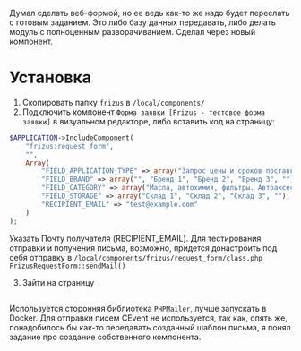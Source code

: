 Думал сделать веб-формой, но ее ведь как-то же надо будет переслать с готовым заданием. Это либо базу данных передавать, либо делать модуль с полноценным разворачиванием. Сделал через новый компонент.

# Установка
1. Скопировать папку `frizus` в `/local/components/`
2. Подключить компонент `Форма заявки [Frizus - тестовое форма заявки]` в визуальном редакторе, либо вставить код на страницу:
```php
$APPLICATION->IncludeComponent(
	"frizus:request_form",
	"",
	Array(
		"FIELD_APPLICATION_TYPE" => array("Запрос цены и сроков поставки", "Пополнение складов", "Спецзаказ", ""),
		"FIELD_BRAND" => array("", "Бренд 1", "Бренд 2", "Бренд 3", ""),
		"FIELD_CATEGORY" => array("Масла, автохимия, фильтры. Автоаксессуары, обогреватели, запчасти, сопутствующие товары", "Шины, диски", ""),
		"FIELD_STORAGE" => array("Склад 1", "Склад 2", "Склад 3", ""),
		"RECIPIENT_EMAIL" => "test@example.com"
	)
);
```
Указать Почту получателя (RECIPIENT_EMAIL). Для тестирования отправки и получения письма, возможно, придется донастроить под себя отправку в `/local/components/frizus/request_form/class.php` `FrizusRequestForm::sendMail()`

3. Зайти на страницу

##
Используется сторонняя библиотека `PHPMailer`, лучше запускать в Docker. Для отправки писем CEvent не используется, так как, опять же, понадобилось бы как-то передавать созданный шаблон письма, я понял задание про создание собственного компонента.